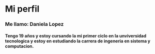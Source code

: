 # Mi perfil 
### Me llamo: Daniela Lopez
#### Tengo 19 años y estoy cursando la mi primer ciclo en la unviversidad tecnologica y estoy en estudiando la carrera de ingeneria en sistema y computacion.
